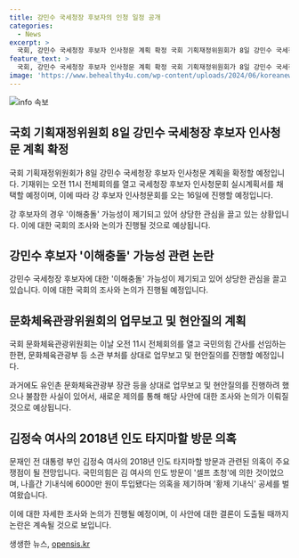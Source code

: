 ```yaml
---
title: 강민수 국세청장 후보자의 인청 일정 공개
categories:
  - News
excerpt: >
  국회, 강민수 국세청장 후보자 인사청문 계획 확정 국회 기획재정위원회가 8일 강민수 국세청장 후보자 인사청문 계획을 확정하고, 강 후보자의 이해충돌 가능성에 대한 제기와 관련하여 상세 내용이 포함된다. 또한 국회 문화체육관광위원회도 현안질의를 진행할 예정이며, 김정숙 여사의 인도 방문과 관련된 의혹이 주요 쟁점으로 떠올라 클릭을 유도하는 포인트가 될 전망이다.
feature_text: >
  국회, 강민수 국세청장 후보자 인사청문 계획 확정 국회 기획재정위원회가 8일 강민수 국세청장 후보자 인사청문 계획을 확정하고, 강 후보자의 이해충돌 가능성에 대한 제기와 관련하여 상세 내용이 포함된다. 또한 국회 문화체육관광위원회도 현안질의를 진행할 예정이며, 김정숙 여사의 인도 방문과 관련된 의혹이 주요 쟁점으로 떠올라 클릭을 유도하는 포인트가 될 전망이다.
image: 'https://www.behealthy4u.com/wp-content/uploads/2024/06/koreanews.jpg'
---
```


<p><img src="https://www.behealthy4u.com/wp-content/uploads/2024/06/koreanews.jpg" alt="info 속보" /></p>

<h2 data-ke-size="size26">국회 기획재정위원회 8일 강민수 국세청장 후보자 인사청문 계획 확정</h2>

<p data-ke-size="size16">국회 기획재정위원회가 8일 강민수 국세청장 후보자 인사청문 계획을 확정할 예정입니다. 기재위는 오전 11시 전체회의를 열고 국세청장 후보자 인사청문회 실시계획서를 채택할 예정이며, 이에 따라 강 후보자 인사청문회를 오는 16일에 진행할 예정입니다.</p>

<p data-ke-size="size16">강 후보자의 경우 '이해충돌' 가능성이 제기되고 있어 상당한 관심을 끌고 있는 상황입니다. 이에 대한 국회의 조사와 논의가 진행될 것으로 예상됩니다.</p>

<h2 data-ke-size="size26">강민수 후보자 '이해충돌' 가능성 관련 논란</h2>

<p data-ke-size="size16">강민수 국세청장 후보자에 대한 '이해충돌' 가능성이 제기되고 있어 상당한 관심을 끌고 있습니다. 이에 대한 국회의 조사와 논의가 진행될 예정입니다.</p>

<h2 data-ke-size="size26">문화체육관광위원회의 업무보고 및 현안질의 계획</h2>

<p data-ke-size="size16">국회 문화체육관광위원회는 이날 오전 11시 전체회의를 열고 국민의힘 간사를 선임하는 한편, 문화체육관광부 등 소관 부처를 상대로 업무보고 및 현안질의를 진행할 예정입니다.</p>

<p data-ke-size="size16">과거에도 유인촌 문화체육관광부 장관 등을 상대로 업무보고 및 현안질의를 진행하려 했으나 불참한 사실이 있어서, 새로운 제의를 통해 해당 사안에 대한 조사와 논의가 이뤄질 것으로 예상됩니다.</p>

<h2 data-ke-size="size26">김정숙 여사의 2018년 인도 타지마할 방문 의혹</h2>

<p data-ke-size="size16">문재인 전 대통령 부인 김정숙 여사의 2018년 인도 타지마할 방문과 관련된 의혹이 주요 쟁점이 될 전망입니다. 국민의힘은 김 여사의 인도 방문이 '셀프 초청'에 의한 것이었으며, 나흘간 기내식에 6000만 원이 투입됐다는 의혹을 제기하며 '황제 기내식' 공세를 벌여왔습니다.</p>

<p data-ke-size="size16">이에 대한 자세한 조사와 논의가 진행될 예정이며, 이 사안에 대한 결론이 도출될 때까지 논란은 계속될 것으로 보입니다.</p>
생생한 뉴스, <a href="https://opensis.kr" rel="dofollow">opensis.kr</a>


